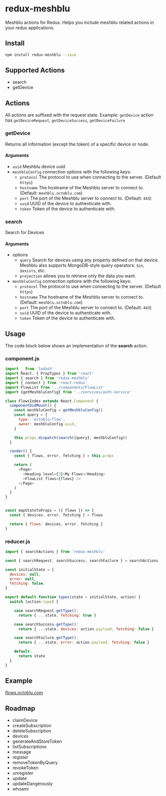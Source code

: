 # redux-meshblu

Meshblu actions for Redux. Helps you include meshblu related actions in your redux applications.

## Install

```bash
npm install redux-meshblu --save
```

## Supported Actions
- search
- getDevice

## Actions
All actions are suffixed with the request state. Example: `getDevice` action has `getDeviceRequest`, `getDeviceSuccess`, `getDeviceFailure`

### getDevice
Returns all information (except the token) of a specific device or node.

#### Arguments
* `uuid` Meshblu device uuid
* `meshbluConfig` connection options with the following keys:
  * `protocol` The protocol to use when connecting to the server. (Default `https`)
  * `hostname` The hostname of the Meshblu server to connect to. (Default: `meshblu.octoblu.com`)
  * `port` The port of the Meshblu server to connect to. (Default: `443`)
  * `uuid` UUID of the device to authenticate with.
  * `token` Token of the device to authenticate with.

### search
Search for Devices

#### Arguments
* options
  * `query` Search for devices using any property defined on that device. Meshblu also supports MongoDB-style query operators: `$in`, `$exists`, etc.
  * `projection` allows you to retrieve only the data you want.
* `meshbluConfig` connection options with the following keys:
  * `protocol` The protocol to use when connecting to the server. (Default `https`)
  * `hostname` The hostname of the Meshblu server to connect to. (Default: `meshblu.octoblu.com`)
  * `port` The port of the Meshblu server to connect to. (Default: `443`)
  * `uuid` UUID of the device to authenticate with.
  * `token` Token of the device to authenticate with.


## Usage
The code block below shows an implementation of the **search** action.

### component.js

```javascript
import _ from 'lodash'
import React, { PropTypes } from 'react'
import { search } from 'redux-meshblu'
import { connect } from 'react-redux'
import FlowList from '../components/FlowList'
import {getMeshbluConfig} from '../services/auth-service'

class FlowsIndex extends React.Component {
  componentDidMount() {
    const meshbluConfig = getMeshbluConfig()
    const query = {
      type: 'octoblu:flow',
      owner: meshbluConfig.uuid,
    }

    this.props.dispatch(search({query}, meshbluConfig))
  }

  render() {
    const { flows, error, fetching } = this.props

    return (
      <Page>
        <Heading level={3}>My Flows</Heading>
        <FlowList flows={flows} />
      </Page>
    )
  }
}


const mapStateToProps = ({ flows }) => {
  const { devices, error, fetching } = flows

  return { flows: devices, error, fetching }
}
```

### reducer.js
```javascript
import { searchActions } from 'redux-meshblu'

const { searchRequest, searchSuccess, searchFailure } = searchActions

const initialState = {
  devices: null,
  error: null,
  fetching: false,
}

export default function types(state = initialState, action) {
  switch (action.type) {

    case searchRequest.getType():
      return { ...state, fetching: true }

    case searchSuccess.getType():
      return { ...state, devices: action.payload, fetching: false }

    case searchFailure.getType():
      return { ...state, error: action.payload, fetching: false }

    default:
      return state
  }
}
```

## Example
[flows.octoblu.com](https://github.com/octoblu/flows.octoblu.com)

## Roadmap
- claimDevice
- createSubscription
- deleteSubscription
- devices
- generateAndStoreToken
- listSubscriptions
- message
- register
- removeTokenByQuery
- revokeToken
- unregister
- update
- updateDangerously
- whoami
